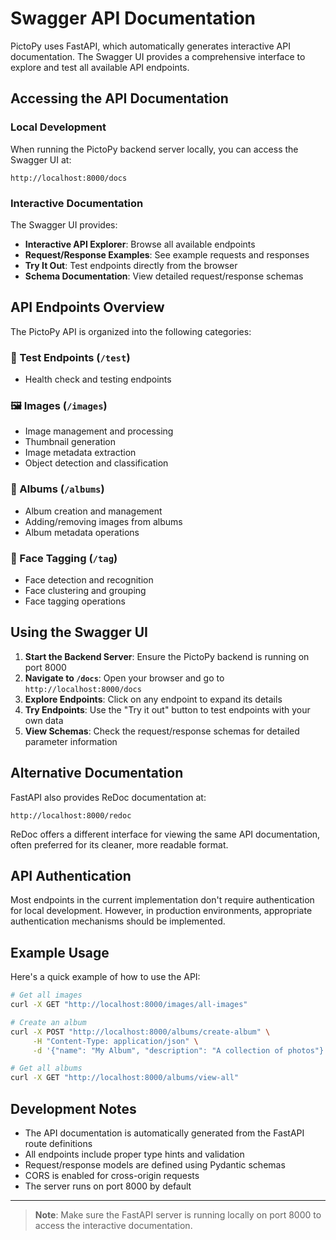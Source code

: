 # Swagger API Documentation

PictoPy uses FastAPI, which automatically generates interactive API documentation. The Swagger UI provides a comprehensive interface to explore and test all available API endpoints.

## Accessing the API Documentation

### Local Development
When running the PictoPy backend server locally, you can access the Swagger UI at:

```
http://localhost:8000/docs
```

### Interactive Documentation
The Swagger UI provides:
- **Interactive API Explorer**: Browse all available endpoints
- **Request/Response Examples**: See example requests and responses
- **Try It Out**: Test endpoints directly from the browser
- **Schema Documentation**: View detailed request/response schemas

## API Endpoints Overview

The PictoPy API is organized into the following categories:

### 🧪 Test Endpoints (`/test`)
- Health check and testing endpoints

### 🖼️ Images (`/images`)
- Image management and processing
- Thumbnail generation
- Image metadata extraction
- Object detection and classification

### 📁 Albums (`/albums`)
- Album creation and management
- Adding/removing images from albums
- Album metadata operations

### 👤 Face Tagging (`/tag`)
- Face detection and recognition
- Face clustering and grouping
- Face tagging operations

## Using the Swagger UI

1. **Start the Backend Server**: Ensure the PictoPy backend is running on port 8000
2. **Navigate to `/docs`**: Open your browser and go to `http://localhost:8000/docs`
3. **Explore Endpoints**: Click on any endpoint to expand its details
4. **Try Endpoints**: Use the "Try it out" button to test endpoints with your own data
5. **View Schemas**: Check the request/response schemas for detailed parameter information

## Alternative Documentation

FastAPI also provides ReDoc documentation at:
```
http://localhost:8000/redoc
```

ReDoc offers a different interface for viewing the same API documentation, often preferred for its cleaner, more readable format.

## API Authentication

Most endpoints in the current implementation don't require authentication for local development. However, in production environments, appropriate authentication mechanisms should be implemented.

## Example Usage

Here's a quick example of how to use the API:

```bash
# Get all images
curl -X GET "http://localhost:8000/images/all-images"

# Create an album
curl -X POST "http://localhost:8000/albums/create-album" \
     -H "Content-Type: application/json" \
     -d '{"name": "My Album", "description": "A collection of photos"}'

# Get all albums
curl -X GET "http://localhost:8000/albums/view-all"
```

## Development Notes

- The API documentation is automatically generated from the FastAPI route definitions
- All endpoints include proper type hints and validation
- Request/response models are defined using Pydantic schemas
- CORS is enabled for cross-origin requests
- The server runs on port 8000 by default

---

> **Note**: Make sure the FastAPI server is running locally on port 8000 to access the interactive documentation.
